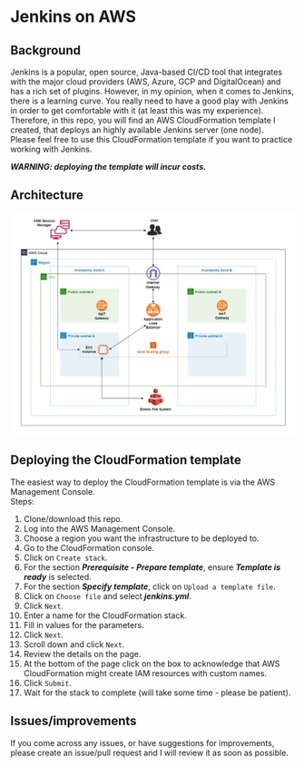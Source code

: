 # Jenkins on AWS

## Background
Jenkins is a popular, open source, Java-based CI/CD tool that integrates with the major cloud providers (AWS, Azure, GCP and DigitalOcean) and has a rich set of plugins.
However, in my opinion, when it comes to Jenkins, there is a learning curve. You really need to have a good play with Jenkins in order to get
comfortable with it (at least this was my experience).  
Therefore, in this repo, you will find an AWS CloudFormation template I created, that deploys an highly available Jenkins server (one node).  
Please feel free to use this CloudFormation template if you want to practice working with Jenkins.  

***WARNING: deploying the template will incur costs.***

## Architecture
![jenkins](jenkins.png)

## Deploying the CloudFormation template
The easiest way to deploy the CloudFormation template is via the AWS Management Console.  
Steps:
1. Clone/download this repo.
2. Log into the AWS Management Console.
3. Choose a region you want the infrastructure to be deployed to.
4. Go to the CloudFormation console.
5. Click on `Create stack`.
6. For the section ***Prerequisite - Prepare template***, ensure ***Template is ready*** is selected.
7. For the section ***Specify template***, click on `Upload a template file`.
8. Click on `Choose file` and select ***jenkins.yml***.
9. Click `Next`.
10. Enter a name for the CloudFormation stack.
11. Fill in values for the parameters.
12. Click `Next`.
13. Scroll down and click `Next`.
14. Review the details on the page.
15. At the bottom of the page click on the box to acknowledge that AWS CloudFormation might create IAM resources with custom names.
16. Click `Submit`.
17. Wait for the stack to complete (will take some time - please be patient).

## Issues/improvements
If you come across any issues, or have suggestions for improvements, please create an issue/pull request and I will review it as soon as possible. 
## 

